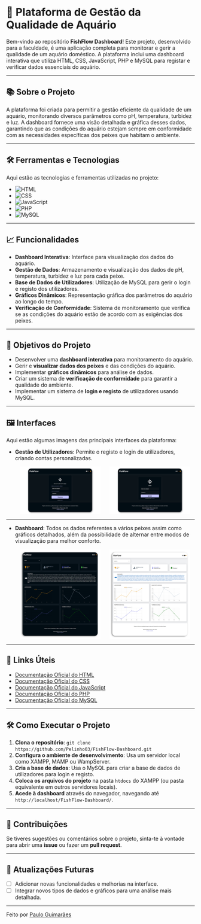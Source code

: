 # 🚀 Plataforma de Gestão da Qualidade de Aquário

Bem-vindo ao repositório **FishFlow Dashboard**! Este projeto, desenvolvido para a faculdade, é uma aplicação completa para monitorar e gerir a qualidade de um aquário doméstico. A plataforma inclui uma dashboard interativa que utiliza HTML, CSS, JavaScript, PHP e MySQL para registar e verificar dados essenciais do aquário.

---

## 📚 Sobre o Projeto

A plataforma foi criada para permitir a gestão eficiente da qualidade de um aquário, monitorando diversos parâmetros como pH, temperatura, turbidez e luz. A dashboard fornece uma visão detalhada e gráfica desses dados, garantindo que as condições do aquário estejam sempre em conformidade com as necessidades específicas dos peixes que habitam o ambiente.

---

## 🛠️ Ferramentas e Tecnologias

Aqui estão as tecnologias e ferramentas utilizadas no projeto:

-   ![HTML](https://img.shields.io/badge/Code-HTML-informational?style=flat&logo=html5&color=E34F26)
-   ![CSS](https://img.shields.io/badge/Code-CSS-informational?style=flat&logo=css3&color=1572B6)
-   ![JavaScript](https://img.shields.io/badge/Code-JavaScript-informational?style=flat&logo=javascript&color=F7DF1E)
-   ![PHP](https://img.shields.io/badge/Code-PHP-informational?style=flat&logo=php&color=777BB4)
-   ![MySQL](https://img.shields.io/badge/Code-MySQL-informational?style=flat&logo=mysql&color=4479A1)

---

## 📈 Funcionalidades

-   **Dashboard Interativa**: Interface para visualização dos dados do aquário.
-   **Gestão de Dados**: Armazenamento e visualização dos dados de pH, temperatura, turbidez e luz para cada peixe.
-   **Base de Dados de Utilizadores**: Utilização de MySQL para gerir o login e registo dos utilizadores.
-   **Gráficos Dinâmicos**: Representação gráfica dos parâmetros do aquário ao longo do tempo.
-   **Verificação de Conformidade**: Sistema de monitoramento que verifica se as condições do aquário estão de acordo com as exigências dos peixes.

---

## 🎯 Objetivos do Projeto

-   Desenvolver uma **dashboard interativa** para monitoramento do aquário.
-   Gerir e **visualizar dados dos peixes** e das condições do aquário.
-   Implementar **gráficos dinâmicos** para análise de dados.
-   Criar um sistema de **verificação de conformidade** para garantir a qualidade do ambiente.
-   Implementar um sistema de **login e registo** de utilizadores usando MySQL.

---

## 🖼️ Interfaces

Aqui estão algumas imagens das principais interfaces da plataforma:

-   **Gestão de Utilizadores**: Permite o registo e login de utilizadores, criando contas personalizadas.

    <div style="display: flex; justify-content: space-around; flex-wrap: wrap;">
      <img src="./assets_img/login.png" alt="Login" width="45%"/>
      <img src="./assets_img/registo.png" alt="Registo" width="45%"/>
    </div>

---

-   **Dashboard**: Todos os dados referentes a vários peixes assim como gráficos detalhados, além da possibilidade de alternar entre modos de visualização para melhor conforto.

    <div style="display: flex; justify-content: space-around; flex-wrap: wrap;">
      <img src="./assets_img/home1a.png" alt="Login" width="45%"/>
      <img src="./assets_img/home2a.png" alt="Registo" width="45%"/>
    </div>

---

## 🔗 Links Úteis

-   [Documentação Oficial do HTML](https://developer.mozilla.org/pt-BR/docs/Web/HTML)
-   [Documentação Oficial do CSS](https://developer.mozilla.org/pt-BR/docs/Web/CSS)
-   [Documentação Oficial do JavaScript](https://developer.mozilla.org/pt-BR/docs/Web/JavaScript)
-   [Documentação Oficial do PHP](https://www.php.net/manual/pt_BR/)
-   [Documentação Oficial do MySQL](https://dev.mysql.com/doc/)

---

## 🛠️ Como Executar o Projeto

1. **Clona o repositório**: `git clone https://github.com/Pelinho03/FishFlow-Dashboard.git`
2. **Configura o ambiente de desenvolvimento**: Usa um servidor local como XAMPP, MAMP ou WampServer.
3. **Cria a base de dados**: Usa o MySQL para criar a base de dados de utilizadores para login e registo.
4. **Coloca os arquivos do projeto** na pasta `htdocs` do XAMPP (ou pasta equivalente em outros servidores locais).
5. **Acede à dashboard** através do navegador, navegando até `http://localhost/FishFlow-Dashboard/`.

---

## 🙌 Contribuições

Se tiveres sugestões ou comentários sobre o projeto, sinta-te à vontade para abrir uma **issue** ou fazer um **pull request**.

---

## 📅 Atualizações Futuras

-   [ ] Adicionar novas funcionalidades e melhorias na interface.
-   [ ] Integrar novos tipos de dados e gráficos para uma análise mais detalhada.

---

Feito por [Paulo Guimarães](https://github.com/Pelinho03)
